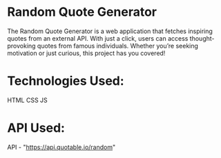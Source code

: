 # Random Quote Generator
The Random Quote Generator is a  web application that fetches inspiring quotes from an external API. With just a click, users can access thought-provoking quotes from famous individuals. Whether you’re seeking motivation or just curious, this project has you covered!

# Technologies Used:
HTML
CSS
JS

# API Used: 
API - "https://api.quotable.io/random"
